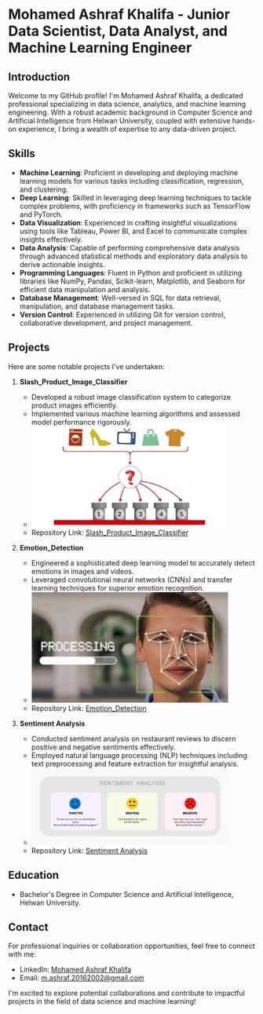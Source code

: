 # Mohamed Ashraf Khalifa - Junior Data Scientist, Data Analyst, and Machine Learning Engineer

## Introduction
Welcome to my GitHub profile! I'm Mohamed Ashraf Khalifa, a dedicated professional specializing in data science, analytics, and machine learning engineering. With a robust academic background in Computer Science and Artificial Intelligence from Helwan University, coupled with extensive hands-on experience, I bring a wealth of expertise to any data-driven project.

## Skills
- **Machine Learning**: Proficient in developing and deploying machine learning models for various tasks including classification, regression, and clustering.
- **Deep Learning**: Skilled in leveraging deep learning techniques to tackle complex problems, with proficiency in frameworks such as TensorFlow and PyTorch.
- **Data Visualization**: Experienced in crafting insightful visualizations using tools like Tableau, Power BI, and Excel to communicate complex insights effectively.
- **Data Analysis**: Capable of performing comprehensive data analysis through advanced statistical methods and exploratory data analysis to derive actionable insights.
- **Programming Languages**: Fluent in Python and proficient in utilizing libraries like NumPy, Pandas, Scikit-learn, Matplotlib, and Seaborn for efficient data manipulation and analysis.
- **Database Management**: Well-versed in SQL for data retrieval, manipulation, and database management tasks.
- **Version Control**: Experienced in utilizing Git for version control, collaborative development, and project management.

## Projects
Here are some notable projects I've undertaken:

1. **Slash_Product_Image_Classifier**
   - Developed a robust image classification system to categorize product images efficiently.
   - Implemented various machine learning algorithms and assessed model performance rigorously.
   - <img src="product_classifier.jpg" alt="Slash Product Image Classifier" width="400">
   - Repository Link: [Slash_Product_Image_Classifier](https://github.com/MohamedKhalifa1/Slash_Product_Image_Classifier)

2. **Emotion_Detection**
   - Engineered a sophisticated deep learning model to accurately detect emotions in images and videos.
   - Leveraged convolutional neural networks (CNNs) and transfer learning techniques for superior emotion recognition.
   - <img src="Emotion%20Detection.jpeg" alt="Emotion Detection" width="400">
   - Repository Link: [Emotion_Detection](https://github.com/MohamedKhalifa1/Emotion_Detection)

3. **Sentiment Analysis**
   - Conducted sentiment analysis on restaurant reviews to discern positive and negative sentiments effectively.
   - Employed natural language processing (NLP) techniques including text preprocessing and feature extraction for insightful analysis.
   - <img src="sentimentanalysishotelgeneric-2048x803-1.jpg" alt="Sentiment Analysis" width="400">
   - Repository Link: [Sentiment Analysis](https://github.com/MohamedKhalifa1/Resturant_Review_Sentiment_Analysis)

## Education
- Bachelor's Degree in Computer Science and Artificial Intelligence, Helwan University.

## Contact
For professional inquiries or collaboration opportunities, feel free to connect with me:
- LinkedIn: [Mohamed Ashraf Khalifa](https://www.linkedin.com/in/mohamed-ashraf-696873213/)
- Email: [m.ashraf.20162002@gmail.com](mailto:m.ashraf.20162002@gmail.com)

I'm excited to explore potential collaborations and contribute to impactful projects in the field of data science and machine learning!
